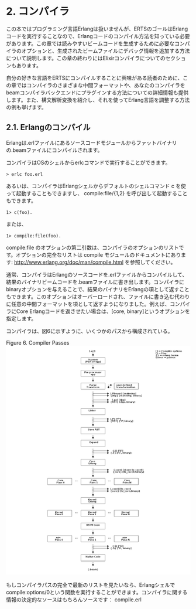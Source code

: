 # 2. コンパイラ

この本ではプログラミング言語Erlangは扱いませんが、ERTSのゴールはErlangコードを実行することなので、Erlangコードのコンパイル方法を知っている必要があります。この章では読みやすいビームコードを生成するために必要なコンパイラのオプションと、生成されたビームファイルにデバッグ情報を追加する方法について説明します。この章の終わりにはElixirコンパイラについてのセクションもあります。

自分の好きな言語をERTSにコンパイルすることに興味がある読者のために、この章ではコンパイラのさまざまな中間フォーマットや、あなたのコンパイラをbeamコンパイラバックエンドにプラグインする方法についての詳細情報も提供します。また、構文解析変換を紹介し、それを使ってErlang言語を調整する方法の例も挙げます。

## 2.1. Erlangのコンパイル

Erlangは.erlファイルにあるソースコードモジュールからファットバイナリの.beamファイルにコンパイルされます。

コンパイラはOSのシェルからerlcコマンドで実行することができます。

```
> erlc foo.erl
```

あるいは、コンパイラはErlangシェルからデフォルトのシェルコマンド c を使って起動することもできますし、 compile:file/{1,2} を呼び出して起動することもできます。

```
1> c(foo).
```

または、

```
1> compile:file(foo).
```

compile:file のオプションの第二引数は、コンパイラのオプションのリストです。オプションの完全なリストは compile モジュールのドキュメントにあります: http://www.erlang.org/doc/man/compile.html を参照してください。

通常、コンパイラはErlangのソースコードを.erlファイルからコンパイルして、結果のバイナリビームコードを.beamファイルに書き出します。コンパイラにbinaryオプションを与えることで、結果のバイナリをErlangの項として返すこともできます。このオプションはオーバーロードされ、ファイルに書き込む代わりに任意の中間フォーマットを項として返すようになりました。例えば、コンパイラにCore Erlangコードを返させたい場合は、[core, binary]というオプションを指定します。

コンパイラは、図6に示すように、いくつかのパスから構成されている。

Figure 6. Compiler Passes <img width="650" alt="qiita-square" src="figure/Figure 6. Compiler Passes.png">

もしコンパイラパスの完全で最新のリストを見たいなら、Erlangシェルでcompile:options/0という関数を実行することができます。コンパイラに関する情報の決定的なソースはもちろんソースです： compile.erl
